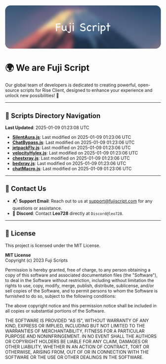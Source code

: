 ![Banner](.github/b.webp)

# 🌍 **We are Fuji Script**

Our global team of developers is dedicated to creating powerful, open-source scripts for Rise Client, designed to enhance your experience and unlock new possibilities! 🌟

---
<!-- SCRIPTS_NAVIGATION_START -->
## 📂 **Scripts Directory Navigation**

**Last Updated**: 2025-01-09 01:23:08 UTC

- **[SilentAura.js](scripts/SilentAura.js)**: Last modified on 2025-01-09 01:23:06 UTC
- **[ChatBypass.js](scripts/ChatBypass.js)**: Last modified on 2025-01-09 01:23:06 UTC
- **[jetpackFly.js](scripts/jetpackFly.js)**: Last modified on 2025-01-09 01:23:06 UTC
- **[velocityHylex.js](scripts/velocityHylex.js)**: Last modified on 2025-01-09 01:23:06 UTC
- **[chestxray.js](scripts/chestxray.js)**: Last modified on 2025-01-09 01:23:06 UTC
- **[bedxray.js](scripts/bedxray.js)**: Last modified on 2025-01-09 01:23:06 UTC
- **[chatMacro.js](scripts/chatMacro.js)**: Last modified on 2025-01-09 01:23:06 UTC

<!-- SCRIPTS_NAVIGATION_END -->

---

## 💬 **Contact Us**  
- 📬 **Support Email**: Reach out to us at [support@fujiscript.com](mailto:support@fujiscript.com) for any questions or assistance.  
- 💬 **Discord**: Contact **Leo728** directly at `Discord@leo728`.

---

## 📜 **License**

This project is licensed under the MIT License.  

**MIT License**  
Copyright (c) 2023 Fuji Scripts  

Permission is hereby granted, free of charge, to any person obtaining a copy of this software and associated documentation files (the "Software"), to deal in the Software without restriction, including without limitation the rights to use, copy, modify, merge, publish, distribute, sublicense, and/or sell copies of the Software, and to permit persons to whom the Software is furnished to do so, subject to the following conditions:  

The above copyright notice and this permission notice shall be included in all copies or substantial portions of the Software.  

THE SOFTWARE IS PROVIDED "AS IS", WITHOUT WARRANTY OF ANY KIND, EXPRESS OR IMPLIED, INCLUDING BUT NOT LIMITED TO THE WARRANTIES OF MERCHANTABILITY, FITNESS FOR A PARTICULAR PURPOSE AND NONINFRINGEMENT. IN NO EVENT SHALL THE AUTHORS OR COPYRIGHT HOLDERS BE LIABLE FOR ANY CLAIM, DAMAGES OR OTHER LIABILITY, WHETHER IN AN ACTION OF CONTRACT, TORT OR OTHERWISE, ARISING FROM, OUT OF OR IN CONNECTION WITH THE SOFTWARE OR THE USE OR OTHER DEALINGS IN THE SOFTWARE.  
